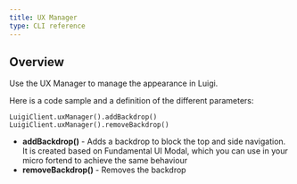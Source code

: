 ```yaml
---
title: UX Manager
type: CLI reference
---
```


## Overview

Use the UX Manager to manage the appearance in Luigi.   

Here is a code sample and a definition of the different parameters:

````
LuigiClient.uxManager().addBackdrop()
LuigiClient.uxManager().removeBackdrop()
````

- **addBackdrop()** - Adds a backdrop to block the top and side navigation. It is created based on Fundamental UI Modal, which you can use in your micro fortend to achieve the same behaviour
- **removeBackdrop()** - Removes the backdrop